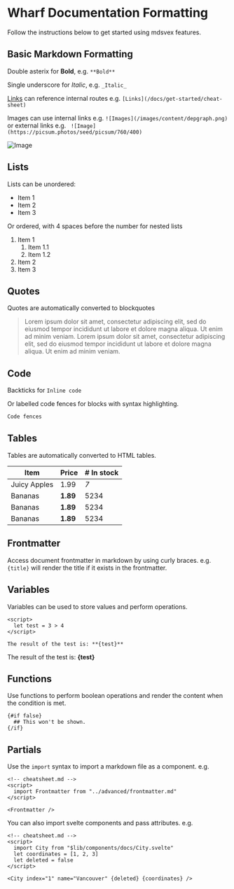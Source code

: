 # Wharf Documentation Formatting

Follow the instructions below to get started using mdsvex features.

## Basic Markdown Formatting

Double asterix for **Bold**, e.g. `**Bold**`

Single underscore for _Italic_, e.g. `_Italic_`

[Links](/docs/get-started/cheat-sheet) can reference internal routes e.g. `[Links](/docs/get-started/cheat-sheet)`

Images can use internal links e.g. `![Images](/images/content/depgraph.png)` or external links e.g. ` ![Image](https://picsum.photos/seed/picsum/760/400)`

![Image](https://picsum.photos/seed/picsum/760/400)

## Lists

Lists can be unordered:

- Item 1
- Item 2
- Item 3

Or ordered, with 4 spaces before the number for nested lists

1. Item 1
   1. Item 1.1
   2. Item 1.2
2. Item 2
3. Item 3

## Quotes

Quotes are automatically converted to blockquotes

> Lorem ipsum dolor sit amet, consectetur adipiscing elit, sed do eiusmod tempor incididunt ut labore et dolore magna aliqua. Ut enim ad minim veniam. Lorem ipsum dolor sit amet, consectetur adipiscing elit, sed do eiusmod tempor incididunt ut labore et dolore magna aliqua. Ut enim ad minim veniam.

## Code

Backticks for `Inline code`

Or labelled code fences for blocks with syntax highlighting.

```bash
Code fences
```

## Tables

Tables are automatically converted to HTML tables.

| Item         | Price    | # In stock |
| ------------ | -------- | ---------- |
| Juicy Apples | 1.99     | _7_        |
| Bananas      | **1.89** | 5234       |
| Bananas      | **1.89** | 5234       |
| Bananas      | **1.89** | 5234       |

## Frontmatter

Access document frontmatter in markdown by using curly braces. e.g. `{title}` will render the title if it exists in the frontmatter.

## Variables

Variables can be used to store values and perform operations.

```svelte
<script>
  let test = 3 > 4
</script>

The result of the test is: **{test}**
```

<script>
  let test = 3 > 4
</script>

The result of the test is: **{test}**

## Functions

Use functions to perform boolean operations and render the content when the condition is met.

```svelte
{#if false}
  ## This won't be shown.
{/if}
```

## Partials

Use the `import` syntax to import a markdown file as a component. e.g.

```svelte
<!-- cheatsheet.md -->
<script>
  import Frontmatter from "../advanced/frontmatter.md"
</script>

<Frontmatter />
```

You can also import svelte components and pass attributes. e.g.

```svelte
<!-- cheatsheet.md -->
<script>
  import City from "$lib/components/docs/City.svelte"
  let coordinates = [1, 2, 3]
  let deleted = false
</script>

<City index="1" name="Vancouver" {deleted} {coordinates} />
```
